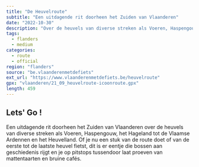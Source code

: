 ```yaml
---
title: "De Heuvelroute"
subtitle: "Een uitdagende rit doorheen het Zuiden van Vlaanderen"
date: "2022-10-30"
description: "Over de heuvels van diverse streken als Voeren, Haspengouw, het Hageland, de Vlaamse Ardennen,..." 
tags:
  - flanders
  - medium
categories: 
  - route
  - official
region: "flanders"
source: "be.vlaanderenmetdefiets"
ext_url: "https://www.vlaanderenmetdefiets.be/heuvelroute"
gpx: "vlaanderen/21_09_heuvelroute-icoonroute.gpx"
length: 459
---
```

## Lets' Go !

Een uitdagende rit doorheen het Zuiden van Vlaanderen over de heuvels van diverse streken als Voeren, Haspengouw, het Hageland tot de Vlaamse Ardennen en het Heuvelland. Of je nu een stuk van de route doet of van de eerste tot de laatste heuvel fietst, dit is er eentje die bossen aan geschiedenis rijgt en je op pitstops tussendoor laat proeven van mattentaarten en bruine cafés.